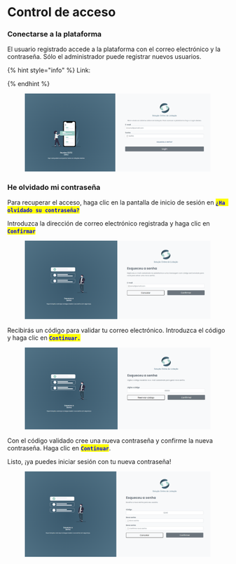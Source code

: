 # Control de acceso

### Conectarse a la plataforma

El usuario registrado accede a la plataforma con el correo electrónico y la contraseña. Sólo el administrador puede registrar nuevos usuarios.

{% hint style="info" %}
Link:


{% endhint %}

<figure><img src="../../.gitbook/assets/image (7).png" alt=""><figcaption></figcaption></figure>

### He olvidado mi contraseña

Para recuperar el acceso, haga clic en la pantalla de inicio de sesión en <mark style="color:blue;">**`¿Ha olvidado su contraseña?`**</mark>

Introduzca la dirección de correo electrónico registrada y haga clic en <mark style="color:blue;">**`Confirmar`**</mark>

<figure><img src="../../.gitbook/assets/image (5).png" alt=""><figcaption></figcaption></figure>

Recibirás un código para validar tu correo electrónico. Introduzca el código y haga clic en <mark style="color:blue;">**`Continuar.`**</mark>

<figure><img src="../../.gitbook/assets/image (16).png" alt=""><figcaption></figcaption></figure>

Con el código validado cree una nueva contraseña y confirme la nueva contraseña. Haga clic en <mark style="color:blue;">**`Continuar`**</mark>.

Listo, ¡ya puedes iniciar sesión con tu nueva contraseña!

<figure><img src="../../.gitbook/assets/image (18).png" alt=""><figcaption></figcaption></figure>
